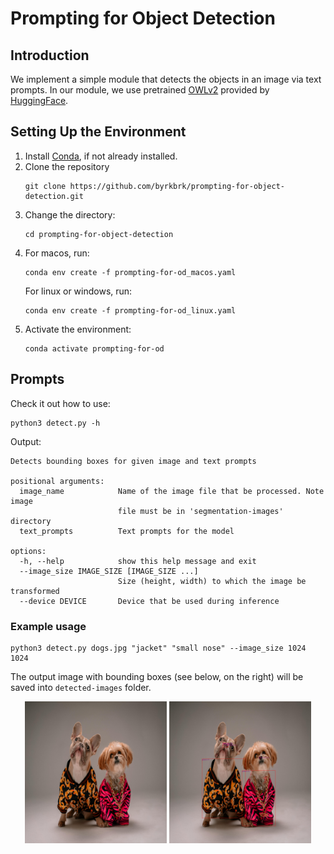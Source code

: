 # Prompting for Object Detection

## Introduction

We implement a simple module that detects the objects in an image via text prompts. In our module, we use pretrained [OWLv2](https://arxiv.org/abs/2306.09683) provided by [HuggingFace](https://huggingface.co/docs/transformers/en/tasks/zero_shot_object_detection). 

## Setting Up the Environment

1. Install [Conda](https://conda.io/projects/conda/en/latest/user-guide/install/index.html), if not already installed.
2. Clone the repository
    ~~~
    git clone https://github.com/byrkbrk/prompting-for-object-detection.git
    ~~~
3. Change the directory:
    ~~~
    cd prompting-for-object-detection
    ~~~
4. For macos, run:
    ~~~
    conda env create -f prompting-for-od_macos.yaml
    ~~~
    For linux or windows, run:
    ~~~
    conda env create -f prompting-for-od_linux.yaml
    ~~~
5. Activate the environment:
    ~~~
    conda activate prompting-for-od
    ~~~

## Prompts

Check it out how to use:

~~~
python3 detect.py -h
~~~

Output:

~~~
Detects bounding boxes for given image and text prompts

positional arguments:
  image_name            Name of the image file that be processed. Note image
                        file must be in 'segmentation-images' directory
  text_prompts          Text prompts for the model

options:
  -h, --help            show this help message and exit
  --image_size IMAGE_SIZE [IMAGE_SIZE ...]
                        Size (height, width) to which the image be transformed
  --device DEVICE       Device that be used during inference
~~~

### Example usage
~~~
python3 detect.py dogs.jpg "jacket" "small nose" --image_size 1024 1024
~~~

The output image with bounding boxes (see below, on the right) will be saved into `detected-images` folder.

<p align="center">
  <img src="files-for-readme/dogs.png" width="45%" />
  <img src="files-for-readme/dogs_boxes_on_image.png" width="45%" />
</p>